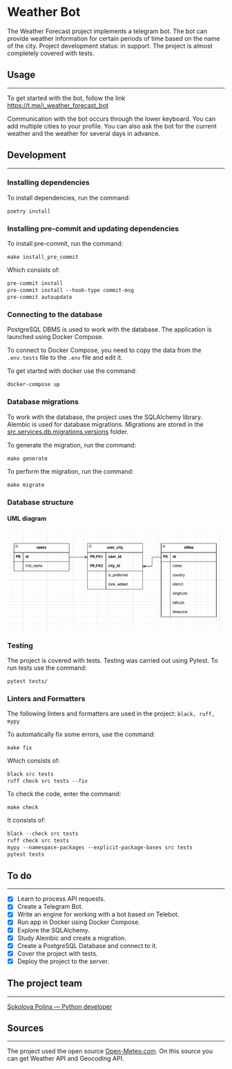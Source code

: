 # Weather Bot

The Weather Forecast project implements a telegram bot.
The bot can provide weather information for certain periods
of time based on the name of the city.
Project development status: in support.
The project is almost completely covered with tests.

## Usage
***

To get started with the bot, follow the link https://t.me/i_weather_forecast_bot

Communication with the bot occurs through the lower keyboard.
You can add multiple cities to your profile.
You can also ask the bot for the current weather
and the weather for several days in advance.

## Development
***

### Installing dependencies

To install dependencies, run the command:

```
poetry install
```

### Installing pre-commit and updating dependencies

To install pre-commit, run the command:

```
make install_pre_commit
```
Which consists of:
```
pre-commit install
pre-commit install --hook-type commit-msg
pre-commit autoupdate
```

### Connecting to the database

PostgreSQL DBMS is used to work with the database. The application is launched using Docker Compose.

To connect to Docker Compose,
you need to copy the data from the `.env.tests` file to the `.env` file and edit it.

To get started with docker use the command:

```
docker-compose up
```

### Database migrations

To work with the database,
the project uses the SQLAlchemy library.
Alembic is used for database migrations.
Migrations are stored in the [src.services.db.migrations.versions](src/services/db/migrations/versions/) folder.

To generate the migration, run the command:
```
make generate
```
To perform the migration, run the command:
```
make migrate
```
### Database structure
#### UML diagram
![UML_diagram](UML_diagram_DB.png)

### Testing

The project is covered with tests.
Testing was carried out using Pytest.
To run tests use the command:
```
pytest tests/
```

### Linters and Formatters

The following linters and formatters are used in the project:
`black, ruff, mypy`

To automatically fix some errors, use the command:
```
make fix
```
Which consists of:
```
black src tests
ruff check src tests --fix
```
To check the code, enter the command:
```
make check
```
It consists of:
```
black --check src tests
ruff check src tests
mypy --namespace-packages --explicit-package-bases src tests
pytest tests
```

## To do
***
- [x] Learn to process API requests.
- [x] Create a Telegram Bot.
- [x] Write an engine for working with a bot based on Telebot.
- [x] Run app in Docker using Docker Compose.
- [x] Explore the SQLAlchemy.
- [x] Study Alembic and create a migration.
- [x] Create a PostgreSQL Database and connect to it.
- [x] Cover the project with tests.
- [x] Deploy the project to the server.

## The project team
***
[Sokolova Polina — Python developer](https://github.com/Pololoshka)

## Sources
***
The project used the open source [Open-Meteo.com](https://open-meteo.com/).
On this source you can get Weather API and Geocoding API.
